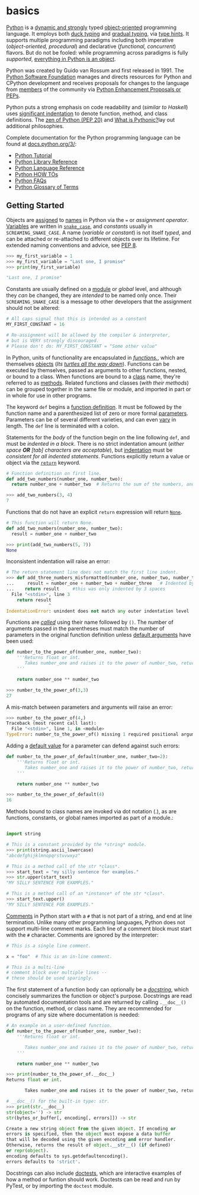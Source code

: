 # basics

[Python][python docs] is a [dynamic and strongly][dynamic typing in python] typed [object-oriented][object oriented programming] programming language.
It employs both [duck typing][duck typing] and [gradual typing][gradual typing], via [type hints][type hints].
It supports multiple programming paradigms including both imperative (_object-oriented, procedural_) and declarative (_functional, concurrent_) flavors.
But do not be fooled: while programming across paradigms is fully _supported_, [everything in Python is an object][everythings an object].

Python was created by Guido van Rossum and first released in 1991. The [Python Software Foundation][psf] manages and directs resources for Python and CPython development and receives proposals for changes to the language from [members][psf membership] of the community via [Python Enhancement Proposals or PEPs][peps].

Python puts a strong emphasis on code readability and (_similar to Haskell_) uses [significant indentation][significant indentation] to denote function, method, and class definitions.
The [zen of Python (PEP 20)][the zen of python] and [What is Pythonic?][what is pythonic]lay out additional philosophies.

Complete documentation for the Python programming language can be found at [docs.python.org/3/][python docs]:

- [Python Tutorial][python tutorial]
- [Python Library Reference][python library reference]
- [Python Language Reference][python language reference]
- [Python HOW TOs][python how tos]
- [Python FAQs][python faqs]
- [Python Glossary of Terms][python glossary of terms]

## Getting Started

Objects are [assigned][assignment statements] to [names][naming and binding] in Python via the `=` or _assignment operator_. [Variables][variables] are written in [`snake_case`][snake case], and _constants_ usually in `SCREAMING_SNAKE_CASE`.
A name (_variable or constant_) is not itself _typed_, and can be attached or re-attached to different objects over its lifetime. For extended naming conventions and advice, see [PEP 8][pep8].

```python
>>> my_first_variable = 1
>>> my_first_variable = "Last one, I promise"
>>> print(my_first_variable)

"Last one, I promise"
```

Constants are usually defined on a [module][module] or _global_ level, and although they _can_ be changed, they are _intended_ to be named only once.
Their `SCREAMING_SNAKE_CASE` is a message to other developers that the assignment should not be altered:

```python
# All caps signal that this is intended as a constant
MY_FIRST_CONSTANT = 16

# Re-assignment will be allowed by the compiler & interpreter,
# but is VERY strongly discouraged.
# Please don't do: MY_FIRST_CONSTANT = "Some other value"
```

In Python, units of functionality are encapsulated in [_functions._][functions], which are themselves [objects][objects] (_Its [turtles all the way down][turtles all the way down]_).
Functions can be executed by themselves, passed as arguments to other functions, nested, or bound to a class.
When functions are bound to a [class][classes] name, they're referred to as [methods][method objects].
Related functions and classes (_with their methods_) can be grouped together in the same file or module, and imported in part or in whole for use in other programs.

The keyword `def` begins a [function definition][function definition].
It must be followed by the function name and a parenthesized list of zero or more formal [parameters][parameters].  
 Parameters can be of several different varieties, and can even [vary][more on functions] in length.
The `def` line is terminated with a colon.

Statements for the _body_ of the function begin on the line following `def`, and must be _indented in a block_.
There is no strict indentation amount (_either space **OR** [tab] characters are acceptable_), but [indentation][indentation] must be _consistent for all indented statements_.
Functions explicitly return a value or object via the [`return`][return] keyword.

```python
# Function definition on first line.
def add_two_numbers(number_one, number_two):
  return number_one + number_two  # Returns the sum of the numbers, and is indented by 2 spaces.

>>> add_two_numbers(3, 4)
7
```

Functions that do not have an explicit `return` expression will return [`None`][none].

```python
# This function will return None.
def add_two_numbers(number_one, number_two):
  result = number_one + number_two

>>> print(add_two_numbers(5, 7))
None
```

Inconsistent indentation will raise an error:

```python
# The return statement line does not match the first line indent.
>>> def add_three_numbers_misformatted(number_one, number_two, number_three):
...     result = number_one + number_two + number_three   # Indented by 4 spaces.
...    return result     #this was only indented by 3 spaces
  File "<stdin>", line 3
    return result
                ^
IndentationError: unindent does not match any outer indentation level
```

Functions are [_called_][calls] using their name followed by `()`.
The number of arguments passed in the parentheses must match the number of parameters in the original function definition unless [default arguments][default arguments] have been used:

```python
def number_to_the_power_of(number_one, number_two):
    '''Returns float or int.
       Takes number_one and raises it to the power of number_two, returning the result.
    '''

    return number_one ** number_two

>>> number_to_the_power_of(3,3)
27
```

A mis-match between parameters and arguments will raise an error:

```python
>>> number_to_the_power_of(4,)
Traceback (most recent call last):
  File "<stdin>", line 1, in <module>
TypeError: number_to_the_power_of() missing 1 required positional argument: 'number_two'

```

Adding a [default value][default arguments] for a parameter can defend against such errors:

```python
def number_to_the_power_of_default(number_one, number_two=2):
    '''Returns float or int.
       Takes number_one and raises it to the power of number_two, returning the result.
    '''

    return number_one ** number_two

>>> number_to_the_power_of_default(4)
16
```

Methods bound to class names are invoked via dot notation (.), as are functions, constants, or global names imported as part of a module.:

```python

import string

# This is a constant provided by the *string* module.
>>> print(string.ascii_lowercase)
"abcdefghijklmnopqrstuvwxyz"

# This is a method call of the str *class*.
>>> start_text = "my silly sentence for examples."
>>> str.upper(start_text)
"MY SILLY SENTENCE FOR EXAMPLES."

# This is a method call of an *instance* of the str *class*.
>>> start_text.upper()
"MY SILLY SENTENCE FOR EXAMPLES."
```

[Comments][comments] in Python start with a `#` that is not part of a string, and end at line termination.
Unlike many other programming languages, Python does not support multi-line comment marks.
Each line of a comment block must start with the `#` character.
Comments are ignored by the interpreter:

```python
# This is a single line comment.

x = "foo"  # This is an in-line comment.

# This is a multi-line
# comment block over multiple lines --
# these should be used sparingly.
```

The first statement of a function body can optionally be a [_docstring_][docstring], which concisely summarizes the function or object's purpose.
Docstrings are read by automated documentation tools and are returned by calling `.__doc__()` on the function, method, or class name.
They are recommended for programs of any size where documentation is needed:

```python
# An example on a user-defined function.
def number_to_the_power_of(number_one, number_two):
    '''Returns float or int.

       Takes number_one and raises it to the power of number_two, returning the result.
    '''

    return number_one ** number_two

>>> print(number_to_the_power_of.__doc__)
Returns float or int.

       Takes number_one and raises it to the power of number_two, returning the result.

# __doc__() for the built-in type: str.
>>> print(str.__doc__)
str(object='') -> str
str(bytes_or_buffer[, encoding[, errors]]) -> str

Create a new string object from the given object. If encoding or
errors is specified, then the object must expose a data buffer
that will be decoded using the given encoding and error handler.
Otherwise, returns the result of object.__str__() (if defined)
or repr(object).
encoding defaults to sys.getdefaultencoding().
errors defaults to 'strict'.
```

Docstrings can also include [doctests][doctests], which are interactive examples of how a method or funtion should work. Doctests can be read and run by PyTest, or by importing the `doctest` module.

[assignment statements]: https://docs.python.org/3/reference/simple_stmts.html#assignment-statements
[calls]: https://docs.python.org/3/reference/expressions.html#calls
[classes]: https://docs.python.org/3/reference/datamodel.html#classes
[comments]: https://realpython.com/python-comments-guide/#python-commenting-basics
[default arguments]: https://docs.python.org/3/tutorial/controlflow.html#default-argument-values
[docstring]: https://docs.python.org/3/tutorial/controlflow.html#tut-docstrings
[doctests]: https://docs.python.org/3/library/doctest.html
[duck typing]: https://en.wikipedia.org/wiki/Duck_typing
[dynamic typing in python]: https://stackoverflow.com/questions/11328920/is-python-strongly-typed
[everythings an object]: https://docs.python.org/3/reference/datamodel.html
[function definition]: https://docs.python.org/3/tutorial/controlflow.html#defining-functions
[functions]: https://docs.python.org/3/reference/compound_stmts.html#function
[gradual typing]: https://en.wikipedia.org/wiki/Gradual_typing
[indentation]: https://docs.python.org/3/reference/lexical_analysis.html#indentation
[method objects]: https://docs.python.org/3/c-api/method.html#method-objects
[module]: https://docs.python.org/3/tutorial/modules.html
[more on functions]: https://docs.python.org/3/tutorial/controlflow.html#more-on-defining-functions
[naming and binding]: https://docs.python.org/3/reference/executionmodel.html#naming-and-binding
[none]: https://docs.python.org/3/library/constants.html
[object oriented programming]: https://en.wikipedia.org/wiki/Object-oriented_programming
[objects]: https://docs.python.org/3/reference/datamodel.html#the-standard-type-hierarchy
[parameters]: https://docs.python.org/3/glossary.html#term-parameter
[pep8]: https://www.python.org/dev/peps/pep-0008/
[peps]: https://www.python.org/dev/peps/
[psf membership]: https://www.python.org/psf/membership/
[psf]: https://www.python.org/psf/
[python docs]: https://docs.python.org/3/
[python faqs]: https://docs.python.org/3/faq/index.html
[python glossary of terms]: https://docs.python.org/3/glossary.html
[python how tos]: https://docs.python.org/3/howto/index.html
[python language reference]: https://docs.python.org/3/reference/index.html
[python library reference]: https://docs.python.org/3/library/index.html
[python tutorial]: https://docs.python.org/3/tutorial/index.html
[return]: https://docs.python.org/3/reference/simple_stmts.html#return
[significant indentation]: https://docs.python.org/3/reference/lexical_analysis.html#indentation
[snake case]: https://en.wikipedia.org/wiki/Snake_case
[the zen of python]: https://www.python.org/dev/peps/pep-0020/
[turtles all the way down]: https://en.wikipedia.org/wiki/Turtles_all_the_way_down
[type hints]: https://docs.python.org/3/library/typing.html
[variables]: https://realpython.com/python-variables/
[what is pythonic]: https://blog.startifact.com/posts/older/what-is-pythonic.html
